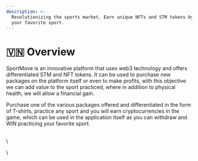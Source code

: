 ```yaml
---
description: >-
  Revolutionizing the sports market. Earn unique NFTs and STM tokens by playing
  your favorite sport.
---
```


# 🇻🇳 Overview

&#x20;SportMove is an innovative platform that uses web3 technology and offers differentiated STM and NFT tokens. It can be used to purchase new packages on the platform itself or even to make profits, with this objective we can add value to the sport practiced, where in addition to physical health, we will allow a financial gain.

Purchase one of the various packages offered and differentiated in the form of T-shirts, practice any sport and you will earn cryptocurrencies in the game, which can be used in the application itself as you can withdraw and WIN practicing your favorite sport.

\
\


\


